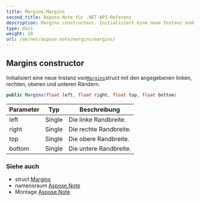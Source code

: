 ```yaml
---
title: Margins.Margins
second_title: Aspose.Note für .NET-API-Referenz
description: Margins constructeur. Initialisiert eine neue Instanz vonMarginsstruct mit den angegebenen linken rechten oberen und unteren Rändern.
type: docs
weight: 10
url: /de/net/aspose.note/margins/margins/
---
```

## Margins constructor

Initialisiert eine neue Instanz von[`Margins`](../)struct mit den angegebenen linken, rechten, oberen und unteren Rändern.

```csharp
public Margins(float left, float right, float top, float bottom)
```

| Parameter | Typ | Beschreibung |
| --- | --- | --- |
| left | Single | Die linke Randbreite. |
| right | Single | Die rechte Randbreite. |
| top | Single | Die obere Randbreite. |
| bottom | Single | Die untere Randbreite. |

### Siehe auch

* struct [Margins](../)
* namensraum [Aspose.Note](../../margins/)
* Montage [Aspose.Note](../../../)


